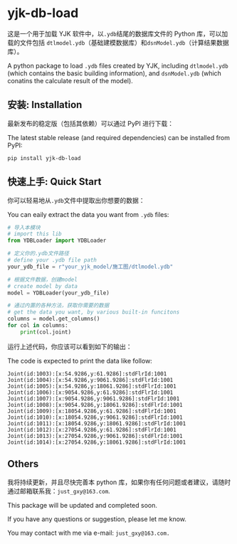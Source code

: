 # yjk-db-load

这是一个用于加载 YJK 软件中，以`.ydb`结尾的数据库文件的 Python 库，可以加载的文件包括 `dtlmodel.ydb`（基础建模数据库）和`dsnModel.ydb`（计算结果数据库）。

A python package to load `.ydb` files created by YJK, including `dtlmodel.ydb` (which contains the basic building information), and `dsnModel.ydb` (which conatins the calculate result of the model).

## 安装: Installation

最新发布的稳定版（包括其依赖）可以通过 PyPI 进行下载：

The latest stable release (and required dependencies) can be installed from PyPI:

```shell
pip install yjk-db-load
```

## 快速上手: Quick Start

你可以轻易地从`.ydb`文件中提取出你想要的数据：

You can eaily extract the data you want from `.ydb` files:

```python
# 导入本模块
# import this lib
from YDBLoader import YDBLoader

# 定义你的.ydb文件路径
# define your .ydb file path
your_ydb_file = r"your_yjk_model/施工图/dtlmodel.ydb"

# 根据文件数据，创建model
# create model by data
model = YDBLoader(your_ydb_file)

# 通过内置的各种方法，获取你需要的数据
# get the data you want, by various built-in funcitons
columns = model.get_columns()
for col in columns:
    print(col.joint)
```

运行上述代码，你应该可以看到如下的输出：

The code is expected to print the data like follow:

```
Joint(id:1003):[x:54.9286,y:61.9286]:stdFlrId:1001
Joint(id:1004):[x:54.9286,y:9061.9286]:stdFlrId:1001
Joint(id:1005):[x:54.9286,y:18061.9286]:stdFlrId:1001
Joint(id:1006):[x:9054.9286,y:61.9286]:stdFlrId:1001
Joint(id:1007):[x:9054.9286,y:9061.9286]:stdFlrId:1001
Joint(id:1008):[x:9054.9286,y:18061.9286]:stdFlrId:1001
Joint(id:1009):[x:18054.9286,y:61.9286]:stdFlrId:1001
Joint(id:1010):[x:18054.9286,y:9061.9286]:stdFlrId:1001
Joint(id:1011):[x:18054.9286,y:18061.9286]:stdFlrId:1001
Joint(id:1012):[x:27054.9286,y:61.9286]:stdFlrId:1001
Joint(id:1013):[x:27054.9286,y:9061.9286]:stdFlrId:1001
Joint(id:1014):[x:27054.9286,y:18061.9286]:stdFlrId:1001
```

## Others

我将持续更新，并且尽快完善本 python 库，如果你有任何问题或者建议，请随时通过邮箱联系我：`just_gxy@163.com`.

This package will be updated and completed soon.

If you have any questions or suggestion, please let me know.

You may contact with me via e-mail: `just_gxy@163.com.`
